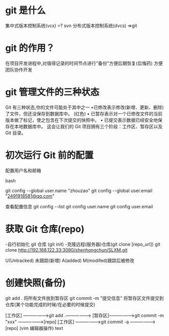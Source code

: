 # git 是什么

集中式版本控制系统(vcx) =? svn
分布式版本控制系统(dvcs) =>git

# git 的作用？

在项目开发进程中,对值得记录的时间节点进行"备份"方便后期恢复(后悔药)
方便团队协作开发

# git 管理文件的三种状态

Git 有三种状态,你的文件可能处于其中之一
•已修改表示修改(新增、更新、删除)了文件，但还没保存到数据库中。 (红色)
• 已暂存表示对一个已修改文件的当前版本做了标记，使之包含在下次提交的快照中。
• 已提交表示数据已经安全地保存在本地数据库中。
这会让我们的 Git 项目拥有三个阶段：工作区、暂存区以及 Git 目录。

# 初次运行 Git 前的配置

配置用户名和邮箱

bash

git config --global user.name "zhouzao"
git config --global user.email "2491918581@qq.com"

查看配置信息
git config --list
git config user.name
git config user.email

# 获取 Git 仓库(repo)

-自行初始化 git 仓库 (git init) -克隆远程(服务器)仓库(git clone [repo_url])
git clone http://192.168.122.33:3080/shenhongchun/SLXM.git

U(Untracked) 未跟踪(新增)
A(added)
M(modifed)跟踪后被修改

# 创建快照(备份)

git add . 将所有文件放到暂存区
git commit -m "提交信息" 将暂存区文件提交到仓库(某个功能完成的时候/在必要的时候提交)

[工作区] ——————>git add .——————> [暂存区]——————>git commit -m "xxx" ——————>[repo]
[工作区] ——————>git commit -a ——————>[repo] (vim 编辑器操作)
text
